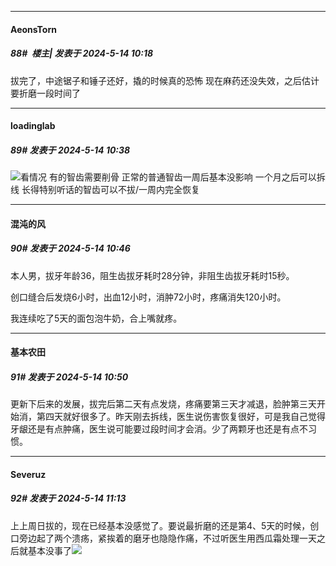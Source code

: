 ﻿
*****

####  AeonsTorn  
##### 88#         楼主| 发表于 2024-5-14 10:18

拔完了，中途锯子和锤子还好，撬的时候真的恐怖
现在麻药还没失效，之后估计要折磨一段时间了


*****

####  loadinglab  
##### 89#       发表于 2024-5-14 10:38

<img src="https://static.saraba1st.com/image/smiley/face2017/067.png" referrerpolicy="no-referrer">看情况 有的智齿需要削骨 正常的普通智齿一周后基本没影响 一个月之后可以拆线 长得特别听话的智齿可以不拔/一周内完全恢复


*****

####  混沌的风  
##### 90#       发表于 2024-5-14 10:46

本人男，拔牙年龄36，阻生齿拔牙耗时28分钟，非阻生齿拔牙耗时15秒。

创口缝合后发烧6小时，出血12小时，消肿72小时，疼痛消失120小时。

我连续吃了5天的面包泡牛奶，合上嘴就疼。


*****

####  基本农田  
##### 91#       发表于 2024-5-14 10:50

更新下后来的发展，拔完后第二天有点发烧，疼痛要第三天才减退，脸肿第三天开始消，第四天就好很多了。昨天刚去拆线，医生说伤害恢复很好，可是我自己觉得牙龈还是有点肿痛，医生说可能要过段时间才会消。少了两颗牙也还是有点不习惯。


*****

####  Severuz  
##### 92#       发表于 2024-5-14 11:13

上上周日拔的，现在已经基本没感觉了。要说最折磨的还是第4、5天的时候，创口旁边起了两个溃疡，紧挨着的磨牙也隐隐作痛，不过听医生用西瓜霜处理一天之后就基本没事了<img src="https://static.saraba1st.com/image/smiley/face2017/015.png" referrerpolicy="no-referrer">

